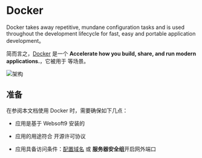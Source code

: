 # Docker

Docker takes away repetitive, mundane configuration tasks and is used throughout the development lifecycle for fast, easy and portable application development。  

简而言之，[Docker](https://www.docker.com/) 是一个 **Accelerate how you build, share, and run modern applications.**，它被用于  等场景。   


![架构](https://libs.websoft9.com/Websoft9/DocsPicture/zh/docker/container-what-is-container.png)


## 准备

在参阅本文档使用 Docker 时，需要确保如下几点：

- 应用是基于 Websoft9 安装的

- 应用的用途符合 [](https://some_license_url) 开源许可协议

- 应用具备访问条件：[配置域名](./guide/appsetdomain) 或 **服务器安全组**开启网外端口
